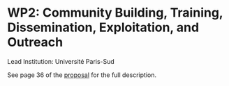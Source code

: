 # WP2: Community Building, Training, Dissemination, Exploitation, and Outreach

Lead Institution: Université Paris-Sud

See page 36 of the [proposal](https://github.com/OpenDreamKit/OpenDreamKit/raw/master/Proposal/proposal-www.pdf) for the full description.
